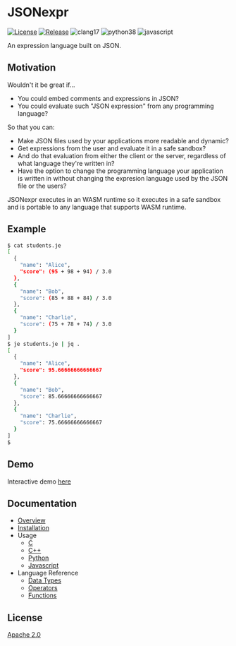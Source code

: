 # JSONexpr

[![License](https://img.shields.io/badge/License-Apache%202.0-blue.svg)](LICENSE)
[![Release](https://img.shields.io/github/v/release/markuskimius/jsonexpr?include_prereleases&label=Pre-release)](https://github.com/markuskimius/jsonexpr/releases)
![clang17](https://img.shields.io/badge/clang-17-blue.svg)
![python38](https://img.shields.io/badge/python-3.8-blue.svg)
![javascript](https://img.shields.io/badge/javascript-grey.svg)

An expression language built on JSON.


## Motivation

Wouldn't it be great if...

* You could embed comments and expressions in JSON?
* You could evaluate such "JSON expression" from any programming language?

So that you can:

* Make JSON files used by your applications more readable and dynamic?
* Get expressions from the user and evaluate it in a safe sandbox?
* And do that evaluation from either the client or the server, regardless of what language they're written in?
* Have the option to change the programming language your application is written in without changing the expresion language used by the JSON file or the users?

JSONexpr executes in an WASM runtime so it executes in a safe sandbox and is
portable to any language that supports WASM runtime.


## Example

```bash
$ cat students.je
[
  {
    "name": "Alice",
    "score": (95 + 98 + 94) / 3.0
  },
  {
    "name": "Bob",
    "score": (85 + 88 + 84) / 3.0
  },
  {
    "name": "Charlie",
    "score": (75 + 78 + 74) / 3.0
  }
]
$ je students.je | jq .
[
  {
    "name": "Alice",
    "score": 95.66666666666667
  },
  {
    "name": "Bob",
    "score": 85.66666666666667
  },
  {
    "name": "Charlie",
    "score": 75.66666666666667
  }
]
$
```


## Demo

Interactive demo [here](https://cdn-test.cbreak.org/jsonexpr/je-latest.html)


## Documentation

* [Overview](doc/overview.md)
* [Installation](doc/install.md)
* Usage
  * [C](src/README.md)
  * [C++](cpp/README.md)
  * [Python](py/README.md)
  * [Javascript](js/README.md)
* Language Reference
  * [Data Types](doc/datatypes.md)
  * [Operators](doc/operators.md)
  * [Functions](doc/functions.md)


## License

[Apache 2.0](LICENSE)
